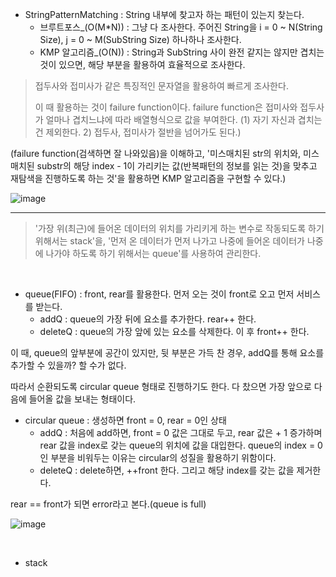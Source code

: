 - StringPatternMatching : String 내부에 찾고자 하는 패턴이 있는지 찾는다.
  - 브루트포스_(O(M*N)) : 그냥 다 조사한다. 주어진 String을 i = 0 ~ N(String Size), j = 0 ~ M(SubString Size) 하나하나 조사한다.
  - KMP 알고리즘_(O(N)) : String과 SubString 사이 완전 같지는 않지만 겹치는 것이 있으면, 해당 부분을 활용하여 효율적으로 조사한다.
> 접두사와 접미사가 같은 특징적인 문자열을 활용하여 빠르게 조사한다.
>
> 이 때 활용하는 것이 failure function이다. failure function은 접미사와 접두사가 얼마나 겹치느냐에 따라
> 배열형식으로 값을 부여한다. (1) 자기 자신과 겹치는 건 제외한다. 2) 접두사, 접미사가 절반을 넘어가도 된다.)

(failure function(검색하면 잘 나와있음)을 이해하고, '미스매치된 str의 위치와, 미스매치된 substr의 해당 index - 1이 가리키는 값(반복패턴의 정보를 읽는 것)을 맞추고 재탐색을 진행하도록 하는 것'을 활용하면 KMP 알고리즘을 구현할 수 있다.)


![image](https://github.com/sonyrainy/TIL/assets/91364766/6dd1a3e3-9ba9-4085-ad1c-8b2662eb6f30)

---

>'가장 위(최근)에 들어온 데이터의 위치를 가리키게 하는 변수로 작동되도록 하기 위해서는 stack'을, '먼저 온 데이터가 먼저 나가고 나중에 들어온 데이터가 나중에 나가야 하도록 하기 위해서는 queue'를 사용하여 관리한다.

<br>

- queue(FIFO) : front, rear를 활용한다. 먼저 오는 것이 front로 오고 먼저 서비스를 받는다.
  - addQ : queue의 가장 뒤에 요소를 추가한다. rear++ 한다.
  - deleteQ : queue의 가장 앞에 있는 요소를 삭제한다. 이 후 front++ 한다.

이 때, queue의 앞부분에 공간이 있지만, 뒷 부분은 가득 찬 경우, addQ를 통해 요소를 추가할 수 있을까? 할 수가 없다.

따라서 순환되도록 circular queue 형태로 진행하기도 한다. 다 찼으면 가장 앞으로 다음에 들어올 값을 보내는 형태이다.

- circular queue : 생성하면 front = 0, rear = 0인 상태
  - addQ : 처음에 add하면, front = 0 값은 그대로 두고, rear 값은 + 1 증가하며 rear 값을 index로 갖는 queue의 위치에 값을 대입한다. queue의 index = 0인 부분을 비워두는 이유는 circular의 성질을 활용하기 위함이다.
  - deleteQ : delete하면, ++front 한다. 그리고 해당 index를 갖는 값을 제거한다.
  
rear == front가 되면 error라고 본다.(queue is full)

![image](https://github.com/sonyrainy/TIL/assets/91364766/e40ebe89-9ed6-481c-9366-69ab690f44e4)

<br>

- stack
